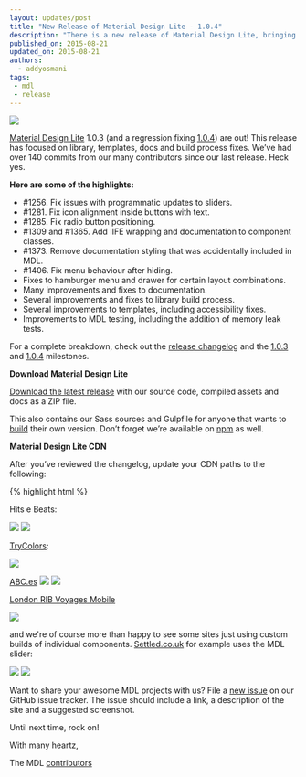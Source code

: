 ```yaml
---
layout: updates/post
title: "New Release of Material Design Lite - 1.0.4"
description: "There is a new release of Material Design Lite, bringing a host of bug fixes and improvements to the build process."
published_on: 2015-08-21
updated_on: 2015-08-21
authors:
  - addyosmani
tags:
 - mdl
 - release
---
```

![](/web/updates/images/2015-08-21-new-mdl-release/mdlsite.jpg)

[Material Design Lite](http://getmdl.io) 1.0.3 (and a regression fixing [1.0.4](https://github.com/google/material-design-lite/releases/tag/v1.0.4)) are out! This release has focused on library, templates, docs and build process fixes. We’ve had over 140 commits from our many contributors since our last release. Heck yes.

**Here are some of the highlights:**

- \#1256. Fix issues with programmatic updates to sliders.
- \#1281. Fix icon alignment inside buttons with text.
- \#1285. Fix radio button positioning.
- \#1309 and \#1365. Add IIFE wrapping and documentation to component classes.
- \#1373. Remove documentation styling that was accidentally included in MDL.
- \#1406. Fix menu behaviour after hiding.
- Fixes to hamburger menu and drawer for certain layout combinations.
- Many improvements and fixes to documentation.
- Several improvements and fixes to library build process.
- Several improvements to templates, including accessibility fixes.
- Improvements to MDL testing, including the addition of memory leak tests.

For a complete breakdown, check out the [release changelog](https://github.com/google/material-design-lite/compare/379151006ff7c6f482c8c1d539c544666f66894c...1340d2c20b34725393df1e35c0458df698202d5d) and the [1.0.3](https://github.com/google/material-design-lite/issues?q=milestone%3A1.0.3+is%3Aclosed) and [1.0.4](https://github.com/google/material-design-lite/milestones/1.0.4) milestones.

**Download Material Design Lite**

[Download the latest release](https://storage.googleapis.com/code.getmdl.io/1.0.4/mdl.zip) with our source code, compiled assets and docs as a ZIP file.

This also contains our Sass sources and Gulpfile for anyone that wants to [build](https://github.com/google/material-design-lite#build) their own version. Don’t forget we’re
available on [npm](http://npmjs.org/package/material-design-lite) as well.

**Material Design Lite CDN**

After you’ve reviewed the changelog, update your CDN paths to the following:

{% highlight html %}
<link rel="stylesheet" href="https://storage.googleapis.com/code.getmdl.io/1.0.4/material.indigo-pink.min.css">
<script src="https://storage.googleapis.com/code.getmdl.io/1.0.4/material.min.js"></script>
<link rel="stylesheet" href="https://fonts.googleapis.com/icon?family=Material+Icons”>
{% endhighlight %}

**Built with MDL**

It's been exciting to hear users share sites they've seen using MDL in the wild. Some of the newer ones using MDL this month include:

[Hits e Beats](http://www.hitsebeats.info/):

![](/web/updates/images/2015-08-21-new-mdl-release/hits-e-beats-1.jpg)
![](/web/updates/images/2015-08-21-new-mdl-release/hits-e-beats-2.jpg)

[TryColors](http://trycolors.com/):

![](/web/updates/images/2015-08-21-new-mdl-release/trycolors.jpg)

[ABC.es](http://www.abc.es/gasolineras/)
![](/web/updates/images/2015-08-21-new-mdl-release/abc-es-1.jpg)
![](/web/updates/images/2015-08-21-new-mdl-release/abc-es-2.jpg)

[London RIB Voyages Mobile](http://www.londonribvoyages.com/mobile/)

![](/web/updates/images/2015-08-21-new-mdl-release/rib.jpg)

and we're of course more than happy to see some sites just using custom builds of individual components. [Settled.co.uk](http://settled.co.uk) for example uses the MDL slider:

![](/web/updates/images/2015-08-21-new-mdl-release/settled.jpg)
![](/web/updates/images/2015-08-21-new-mdl-release/slider.png)

Want to share your awesome MDL projects with us? File a [new issue](https://github.com/Google/material-design-lite/issues/new?title=Site%20Showcase%20Request&body=Please%20include:%0A*%20Description%0A*%20Primary%20Link%0A*%20Screenshot) on our GitHub issue tracker. The issue should include a link, a description of the site and a suggested screenshot.

Until next time, rock on!

With many heartz,

The MDL [contributors](https://github.com/google/material-design-lite/graphs/contributors)
